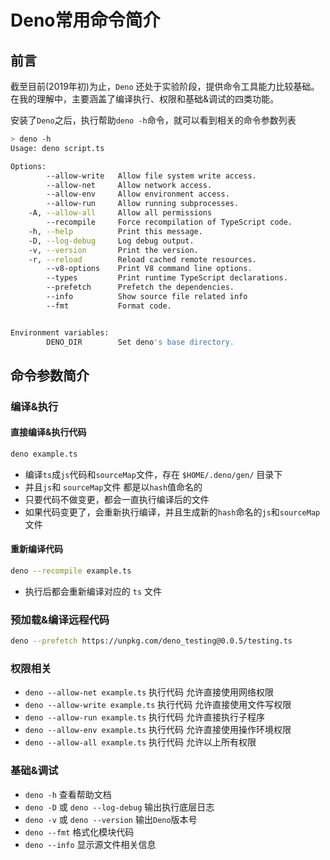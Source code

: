 # Deno常用命令简介

## 前言

截至目前(2019年初)为止，`Deno` 还处于实验阶段，提供命令工具能力比较基础。在我的理解中，主要涵盖了编译执行、权限和基础&调试的四类功能。

安装了`Deno`之后，执行帮助`deno -h`命令，就可以看到相关的命令参数列表

```sh
> deno -h
Usage: deno script.ts 

Options:
        --allow-write   Allow file system write access.
        --allow-net     Allow network access.
        --allow-env     Allow environment access.
        --allow-run     Allow running subprocesses.
    -A, --allow-all     Allow all permissions
        --recompile     Force recompilation of TypeScript code.
    -h, --help          Print this message.
    -D, --log-debug     Log debug output.
    -v, --version       Print the version.
    -r, --reload        Reload cached remote resources.
        --v8-options    Print V8 command line options.
        --types         Print runtime TypeScript declarations.
        --prefetch      Prefetch the dependencies.
        --info          Show source file related info
        --fmt           Format code.


Environment variables:
        DENO_DIR        Set deno's base directory.
```


## 命令参数简介

### 编译&执行

#### 直接编译&执行代码

```sh
deno example.ts
```
- 编译`ts`成`js`代码和`sourceMap`文件，存在 `$HOME/.deno/gen/` 目录下
- 并且`js`和 `sourceMap`文件 都是以`hash`值命名的 
- 只要代码不做变更，都会一直执行编译后的文件
- 如果代码变更了，会重新执行编译，并且生成新的`hash`命名的`js`和`sourceMap`文件


#### 重新编译代码

```sh
deno --recompile example.ts
```
- 执行后都会重新编译对应的 `ts` 文件

### 预加载&编译远程代码

```sh
deno --prefetch https://unpkg.com/deno_testing@0.0.5/testing.ts
```
 
### 权限相关

- `deno --allow-net example.ts` 执行代码 允许直接使用网络权限
- `deno --allow-write example.ts` 执行代码 允许直接使用文件写权限
- `deno --allow-run example.ts` 执行代码 允许直接执行子程序
- `deno --allow-env example.ts` 执行代码 允许直接使用操作环境权限
- `deno --allow-all example.ts` 执行代码 允许以上所有权限

### 基础&调试

- `deno -h` 查看帮助文档
- `deno -D` 或 `deno --log-debug` 输出执行底层日志
- `deno -v` 或 `deno --version` 输出`Deno`版本号
- `deno --fmt` 格式化模块代码
- `deno --info` 显示源文件相关信息



